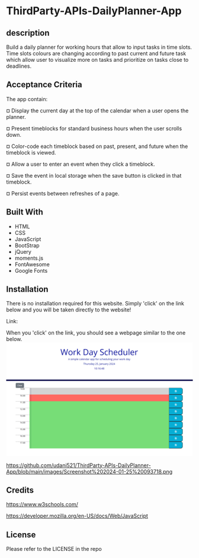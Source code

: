 # ThirdParty-APIs-DailyPlanner-App

## description

Build a daily planner for working hours that allow to input tasks in time slots. Time slots colours are changing according to past current and future task which allow user to visualize more on tasks and prioritize on tasks close to deadlines.


## Acceptance Criteria

  The app contain:


  ¤ Display the current day at the top of the calendar when a user opens the planner.

  ¤ Present timeblocks for standard business hours when the user scrolls down.

  ¤ Color-code each timeblock based on past, present, and future when the timeblock is viewed.

  ¤ Allow a user to enter an event when they click a timeblock.

  ¤ Save the event in local storage when the save button is clicked in that timeblock.

  ¤ Persist events between refreshes of a page.


## Built With

* HTML
* CSS
* JavaScript
* BootStrap
* jQuery
* moments.js
* FontAwesome
* Google Fonts

## Installation

There is no installation required for this website. Simply 'click' on the link below and you will be taken directly to the website!

Link: 

When you 'click' on the link, you should see a webpage similar to the one below.
![Alt text](<../images/Screenshot 2024-01-25 101659.png>)

https://github.com/udani521/ThirdParty-APIs-DailyPlanner-App/blob/main/images/Screenshot%202024-01-25%20093718.png


## Credits

https://www.w3schools.com/

https://developer.mozilla.org/en-US/docs/Web/JavaScript

## License

Please refer to the LICENSE in the repo
